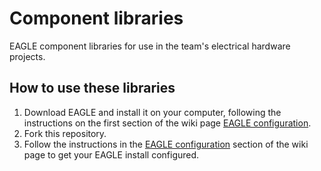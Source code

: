 Component libraries
===================

EAGLE component libraries for use in the team's electrical hardware projects.

## How to use these libraries

1. Download EAGLE and install it on your computer, following the instructions on the first section of the wiki page [EAGLE configuration](http://current.osu.edu/wiki/index.php?title=EAGLE_configuration).
2. Fork this repository.
3. Follow the instructions in the [EAGLE configuration](http://current.osu.edu/wiki/index.php?title=EAGLE_configuration#EAGLE_configuration) section of the wiki page to get your EAGLE install configured.
